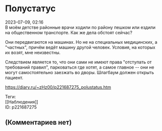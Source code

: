 Полустатус
==========

  
2023-07-09, 02:16  
 В моём детстве районные врачи ходили по району пешком или ездили на общественном транспорте. Как же дела обстоят сейчас?   
   
 Они передвигаются на машинах. Но не на специальных медицинских, а "частных", причём ведёт машину другой человек. Условия, на которых их возят, мне неизвестны.   
   
 Следствием является то, что они сами не имеют права "отступать от требований правил", парковаться где хотят, а самое главное -- они не могут самостоятельно заезжать во дворы. Шлагбаум должен открыть пациент.   
  
<https://diary.ru/~zHz00/p221687275_polustatus.htm>  
  
Теги:  
[[Наблюдения]]  
ID: p221687275  


(Комментариев нет)
------------------
